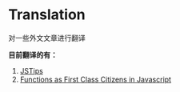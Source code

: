 # Translation
对一些外文文章进行翻译

**目前翻译的有：**
  1. [JSTips](https://github.com/loverajoel/jstips)
  2. [Functions as First Class Citizens in Javascript](http://ryanchristiani.com/functions-as-first-class-citizens-in-javascript/)
  

